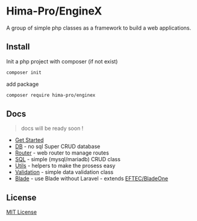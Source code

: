 # Hima-Pro/EngineX

A group of simple php classes as a framework to build a web applications.

## Install

Init a php project with composer (if not exist)

```bash
composer init
```

add package

```bash
composer require hima-pro/enginex
```

## Docs

> docs will be ready soon !

- [Get Started](./Get-Started.md)
- [DB](./DB.md) - no sql Super CRUD database
- [Router](./Router.md) - web router to manage routes
- [SQL](./SQL.md) - simple (mysql/mariadb) CRUD class
- [Utils](./Utils.md) - helpers to make the prosess easy
- [Validation](./Validation.md) - simple data validation class
- [Blade](./Blade.md) - use Blade without Laravel - extends [EFTEC/BladeOne](https://github.com/EFTEC/BladeOne)

## License

[MIT License](./LICENSE)
